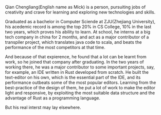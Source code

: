 Qian Chengliang(English name as Mick) is a person, pursuiting jobs of creativity and crave for learning and exploring new technologies and skills.

Graduated as a bachelor in Computer Sciende at ZJU(Zhejiang University), his acedemic record is among the top 20% in CS College, 10% in the last two years, which proves his ability to learn. At school, he interns at a big tech company in china for 2 months, and act as a major contributor of a transpiler project, which translates java code to scala, and beats the performance of the most competitors at that time.

And because of that expierence, he found that a lot can be learnt from work, so he joined that company after graduating. In the two years of working there, he was a major contributor to some important projects, say, for example, an IDE written in Rust developed from scratch. He built the text-editor on his own, which is the essential part of the IDE, and its performance outbeats some of the most popular editors. Learning from the best-practice of the design of them, he put a lot of work to make the editor light and responsive, by exploiting the most suitable data structure and the advantage of Rust as a programming language.

But his real interst may lay elsewhere.